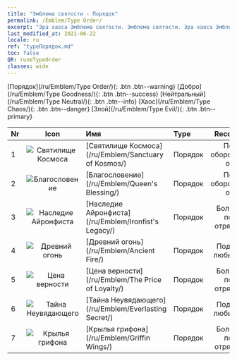 ```yaml
---
title: "Эмблема святости - Порядок"
permalink: /Emblem/Type Order/
excerpt: "Эра хаоса Эмблема святости. Эмблема святости. Эра хаоса Эмблема святости Порядок. Эра хаоса Порядок"
last_modified_at: 2021-06-22
locale: ru
ref: "typeПорядок.md"
toc: false
QR: runeTypeOrder
classes: wide
---
```


  [Порядок](/ru/Emblem/Type Order/){: .btn .btn--warning}   [Добро](/ru/Emblem/Type Goodness/){: .btn .btn--success}   [Нейтральный](/ru/Emblem/Type Neutral/){: .btn .btn--info}   [Хаос](/ru/Emblem/Type Chaos/){: .btn .btn--danger}   [Злой](/ru/Emblem/Type Evil/){: .btn .btn--primary} 

  |  Nr  | Icon |             Имя            |    Type    |   Recommended   |
  |:-----|:--:|:----------------------------|:-----------|:---------------:|
  | 1 | ![Святилище Космоса](/images/r/rune_icon_307.png) | [Святилище Космоса](/ru/Emblem/Sanctuary of Kosmos/) | Порядок | Подходит оборонительным отрядам | 
  | 2 | ![Благословение](/images/r/rune_icon_105.png) | [Благословение](/ru/Emblem/Queen's Blessing/) | Порядок | Подходит оборонительным отрядам | 
  | 3 | ![Наследие Айронфиста](/images/r/rune_icon_103.png) | [Наследие Айронфиста](/ru/Emblem/Ironfist's Legacy/) | Порядок | Больше всего подходит отрядам с УВС | 
  | 4 | ![Древний огонь](/images/r/rune_icon_101.png) | [Древний огонь](/ru/Emblem/Ancient Fire/) | Порядок | Подходит для любых отрядов | 
  | 5 | ![Цена верности](/images/r/rune_icon_106.png) | [Цена верности](/ru/Emblem/The Price of Loyalty/) | Порядок | Больше всего подходит отрядам с УВС | 
  | 6 | ![Тайна Неувядающего](/images/r/rune_icon_104.png) | [Тайна Неувядающего](/ru/Emblem/Everlasting Secret/) | Порядок | Подходит для любых отрядов | 
  | 7 | ![Крылья грифона](/images/r/rune_icon_102.png) | [Крылья грифона](/ru/Emblem/Griffin Wings/) | Порядок | Больше всего подходит отрядам с УВС | 
